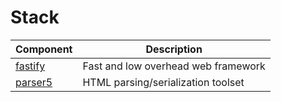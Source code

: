 # Stack

| Component | Description |
| --- | --- |
| [fastify](https://www.fastify.io/) | Fast and low overhead web framework |
| [parser5](https://github.com/inikulin/parse5) | HTML parsing/serialization toolset 
